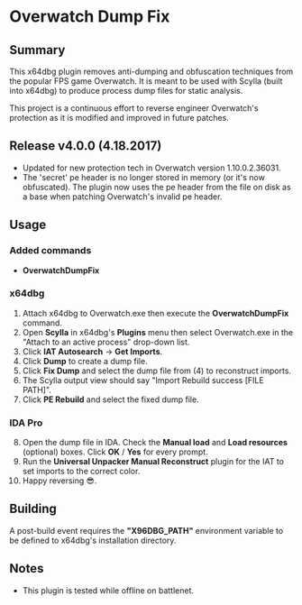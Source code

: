 # Overwatch Dump Fix

## Summary

This x64dbg plugin removes anti-dumping and obfuscation techniques from the popular FPS game Overwatch. It is meant to be used with Scylla (built into x64dbg) to produce process dump files for static analysis.

This project is a continuous effort to reverse engineer Overwatch's protection as it is modified and improved in future patches.

## Release v4.0.0 (4.18.2017)

- Updated for new protection tech in Overwatch version 1.10.0.2.36031.
- The 'secret' pe header is no longer stored in memory (or it's now obfuscated). The plugin now uses the pe header from the file on disk as a base when patching Overwatch's invalid pe header.

## Usage

### Added commands

- **OverwatchDumpFix**

### x64dbg

1. Attach x64dbg to Overwatch.exe then execute the **OverwatchDumpFix** command.
2. Open **Scylla** in x64dbg's **Plugins** menu then select Overwatch.exe in the "Attach to an active process" drop-down list.
3. Click **IAT Autosearch** -> **Get Imports**.
4. Click **Dump** to create a dump file.
5. Click **Fix Dump** and select the dump file from (4) to reconstruct imports.
6. The Scylla output view should say "Import Rebuild success [FILE PATH]".
7. Click **PE Rebuild** and select the fixed dump file.

### IDA Pro

8. Open the dump file in IDA. Check the **Manual load** and **Load resources** (optional) boxes.  Click **OK** / **Yes** for every prompt.
9. Run the **Universal Unpacker Manual Reconstruct** plugin for the IAT to set imports to the correct color.
10. Happy reversing :sunglasses:.

## Building

A post-build event requires the **"X96DBG_PATH"** environment variable to be defined to x64dbg's installation directory.

## Notes

- This plugin is tested while offline on battlenet.
